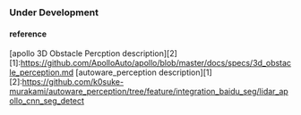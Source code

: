 ### Under Development

#### reference
[apollo 3D Obstacle Percption description][2]  
[1]:https://github.com/ApolloAuto/apollo/blob/master/docs/specs/3d_obstacle_perception.md
[autoware_perception description][1]  
[2]:https://github.com/k0suke-murakami/autoware_perception/tree/feature/integration_baidu_seg/lidar_apollo_cnn_seg_detect


